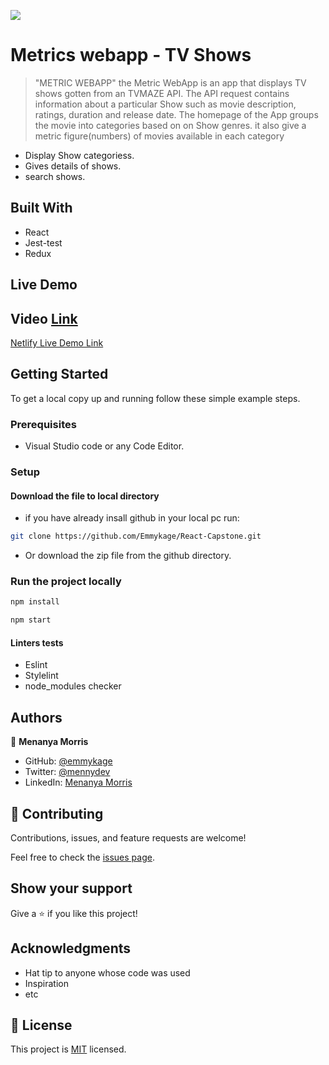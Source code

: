 ![](https://img.shields.io/badge/Microverse-blueviolet)

# Metrics webapp - TV Shows

> "METRIC WEBAPP" the Metric WebApp is an app that displays TV shows gotten from an TVMAZE API. The API request contains information about a particular Show such as movie description, ratings, duration and release date. The homepage of the App groups the movie into categories based on on Show genres. it also give a metric figure(numbers) of movies available in each category

- Display Show categoriess.
- Gives details of shows.
- search shows.

## Built With

- React
- Jest-test
- Redux

## Live Demo

## Video [Link](https://drive.google.com/file/d/1geftNJtwXUKpLTZl-mva0roMZIWgkD53/view?usp=sharing)

[Netlify Live Demo Link]()

## Getting Started

To get a local copy up and running follow these simple example steps.

### Prerequisites

- Visual Studio code or any Code Editor.

### Setup

#### Download the file to local directory

- if you have already insall github in your local pc run:

```sh
git clone https://github.com/Emmykage/React-Capstone.git
```

- Or download the zip file from the github directory.

### Run the project locally

```sh
npm install
```

```sh
npm start
```

#### Linters tests

- Eslint
- Stylelint
- node_modules checker

## Authors

👤 **Menanya Morris**

- GitHub: [@emmykage](https://github.com/Emmykage)
- Twitter: [@mennydev](https://twitter.com/mennydev)
- LinkedIn: [Menanya Morris](https://www.linkedin.com/in/morris-menanya-a51985104/)



## 🤝 Contributing

Contributions, issues, and feature requests are welcome!

Feel free to check the [issues page](../../issues/).

## Show your support

Give a ⭐️ if you like this project!

## Acknowledgments

- Hat tip to anyone whose code was used
- Inspiration
- etc

## 📝 License

This project is [MIT](./MIT.md) licensed.
